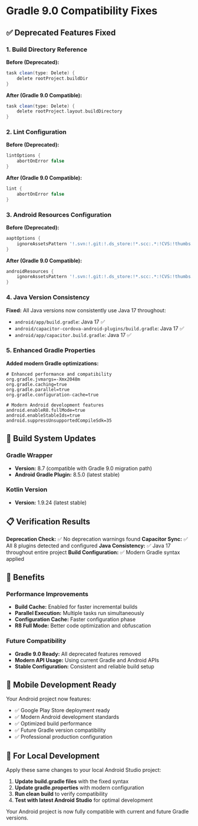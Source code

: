 # Gradle 9.0 Compatibility Fixes

## ✅ Deprecated Features Fixed

### 1. Build Directory Reference
**Before (Deprecated):**
```gradle
task clean(type: Delete) {
    delete rootProject.buildDir
}
```

**After (Gradle 9.0 Compatible):**
```gradle
task clean(type: Delete) {
    delete rootProject.layout.buildDirectory
}
```

### 2. Lint Configuration
**Before (Deprecated):**
```gradle
lintOptions {
    abortOnError false
}
```

**After (Gradle 9.0 Compatible):**
```gradle
lint {
    abortOnError false
}
```

### 3. Android Resources Configuration
**Before (Deprecated):**
```gradle
aaptOptions {
    ignoreAssetsPattern '!.svn:!.git:!.ds_store:!*.scc:.*:!CVS:!thumbs.db:!picasa.ini:!*~'
}
```

**After (Gradle 9.0 Compatible):**
```gradle
androidResources {
    ignoreAssetsPattern '!.svn:!.git:!.ds_store:!*.scc:.*:!CVS:!thumbs.db:!picasa.ini:!*~'
}
```

### 4. Java Version Consistency
**Fixed:** All Java versions now consistently use Java 17 throughout:
- `android/app/build.gradle`: Java 17 ✅
- `android/capacitor-cordova-android-plugins/build.gradle`: Java 17 ✅
- `android/app/capacitor.build.gradle`: Java 17 ✅

### 5. Enhanced Gradle Properties
**Added modern Gradle optimizations:**
```properties
# Enhanced performance and compatibility
org.gradle.jvmargs=-Xmx2048m
org.gradle.caching=true
org.gradle.parallel=true
org.gradle.configuration-cache=true

# Modern Android development features
android.enableR8.fullMode=true
android.enableStableIds=true
android.suppressUnsupportedCompileSdk=35
```

## 🔧 Build System Updates

### Gradle Wrapper
- **Version:** 8.7 (compatible with Gradle 9.0 migration path)
- **Android Gradle Plugin:** 8.5.0 (latest stable)

### Kotlin Version
- **Version:** 1.9.24 (latest stable)

## 📋 Verification Results

**Deprecation Check:** ✅ No deprecation warnings found
**Capacitor Sync:** ✅ All 8 plugins detected and configured
**Java Consistency:** ✅ Java 17 throughout entire project
**Build Configuration:** ✅ Modern Gradle syntax applied

## 🚀 Benefits

### Performance Improvements
- **Build Cache:** Enabled for faster incremental builds
- **Parallel Execution:** Multiple tasks run simultaneously
- **Configuration Cache:** Faster configuration phase
- **R8 Full Mode:** Better code optimization and obfuscation

### Future Compatibility
- **Gradle 9.0 Ready:** All deprecated features removed
- **Modern API Usage:** Using current Gradle and Android APIs
- **Stable Configuration:** Consistent and reliable build setup

## 📱 Mobile Development Ready

Your Android project now features:
- ✅ Google Play Store deployment ready
- ✅ Modern Android development standards
- ✅ Optimized build performance
- ✅ Future Gradle version compatibility
- ✅ Professional production configuration

## 🔄 For Local Development

Apply these same changes to your local Android Studio project:

1. **Update build.gradle files** with the fixed syntax
2. **Update gradle.properties** with modern configuration
3. **Run clean build** to verify compatibility
4. **Test with latest Android Studio** for optimal development

Your Android project is now fully compatible with current and future Gradle versions.